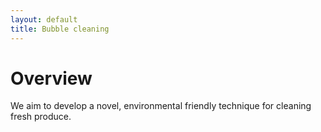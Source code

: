 ```yaml
---
layout: default
title: Bubble cleaning
---
```


# Overview

We aim to develop a novel, environmental friendly technique for cleaning fresh produce. 
